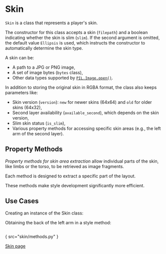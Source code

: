 # Skin

`Skin` is a class that represents a player's skin.

The constructor for this class accepts a skin (`filepath`) and a boolean indicating whether the skin is slim (`slim`). If the second argument is omitted, the default value `Ellipsis` is used, which instructs the constructor to automatically determine the skin type.

A skin can be:

- A path to a JPG or PNG image,
- A set of image bytes (`bytes` class),
- Other data types supported by [`PIL.Image.open()`](https://pillow.readthedocs.io/en/stable/reference/Image.html#PIL.Image.open).

In addition to storing the original skin in RGBA format, the class also keeps parameters like:

- Skin version (`version`): `new` for newer skins (64x64) and `old` for older skins (64x32),
- Second layer availability (`available_second`), which depends on the skin version,
- Slim skin status (`is_slim`),
- Various property methods for accessing specific skin areas (e.g., the left arm of the second layer).

## Property Methods

*Property methods for skin area extraction* allow individual parts of the skin, like limbs or the torso, to be retrieved as image fragments.

Each method is designed to extract a specific part of the layout.

These methods make style development significantly more efficient.

## Use Cases

Creating an instance of the Skin class:

<tabs>
    <tab id="poetry-install" title="File Path">
        <code-block lang="python" src="skin/create.py"/>
    </tab>
    <tab id="pip-install" title="Bytes Object">
        <code-block lang="python" src="skin/create_bytes.py"/>
    </tab>
</tabs>

Obtaining the back of the left arm in a style method:

```python
```
{ src="skin/methods.py" }

<seealso>
       <category ref="mine">
           <a href="https://minecraft.wiki/w/Skin">Skin page</a>
       </category>
</seealso>